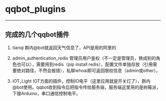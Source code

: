 # qqbot_plugins

----------
## 完成的几个qqbot插件 ##

 1. tianqi
    群内@bot就返回天气信息了，API是用的阿里的

 2. admin_authentication_redis
    管理员用户鉴权（不一定是管理员，换成别的角色也可以），需要用到redis（pip install redis），配置文件单独存放（引用需要绝对路径，不然会报错），私聊whoai即可返回限权信息（admin或other）。

 3. IOT_Light
    IOT方面的插件，控制IO电平（这里应用就是开关灯了），群内@bot使用。qqbot收到指令后把指令传给服务端，服务端这里用的是树莓派，下接Arduino，串口通信控制电平。

